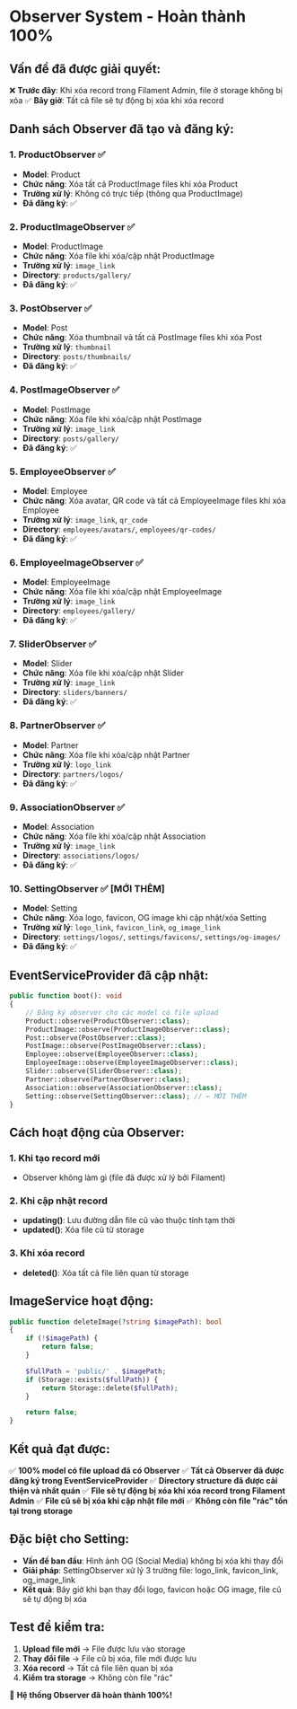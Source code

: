 # Observer System - Hoàn thành 100%

## **Vấn đề đã được giải quyết:**

❌ **Trước đây**: Khi xóa record trong Filament Admin, file ở storage không bị xóa
✅ **Bây giờ**: Tất cả file sẽ tự động bị xóa khi xóa record

## **Danh sách Observer đã tạo và đăng ký:**

### **1. ProductObserver** ✅
- **Model**: Product
- **Chức năng**: Xóa tất cả ProductImage files khi xóa Product
- **Trường xử lý**: Không có trực tiếp (thông qua ProductImage)
- **Đã đăng ký**: ✅

### **2. ProductImageObserver** ✅
- **Model**: ProductImage
- **Chức năng**: Xóa file khi xóa/cập nhật ProductImage
- **Trường xử lý**: `image_link`
- **Directory**: `products/gallery/`
- **Đã đăng ký**: ✅

### **3. PostObserver** ✅
- **Model**: Post
- **Chức năng**: Xóa thumbnail và tất cả PostImage files khi xóa Post
- **Trường xử lý**: `thumbnail`
- **Directory**: `posts/thumbnails/`
- **Đã đăng ký**: ✅

### **4. PostImageObserver** ✅
- **Model**: PostImage
- **Chức năng**: Xóa file khi xóa/cập nhật PostImage
- **Trường xử lý**: `image_link`
- **Directory**: `posts/gallery/`
- **Đã đăng ký**: ✅

### **5. EmployeeObserver** ✅
- **Model**: Employee
- **Chức năng**: Xóa avatar, QR code và tất cả EmployeeImage files khi xóa Employee
- **Trường xử lý**: `image_link`, `qr_code`
- **Directory**: `employees/avatars/`, `employees/qr-codes/`
- **Đã đăng ký**: ✅

### **6. EmployeeImageObserver** ✅
- **Model**: EmployeeImage
- **Chức năng**: Xóa file khi xóa/cập nhật EmployeeImage
- **Trường xử lý**: `image_link`
- **Directory**: `employees/gallery/`
- **Đã đăng ký**: ✅

### **7. SliderObserver** ✅
- **Model**: Slider
- **Chức năng**: Xóa file khi xóa/cập nhật Slider
- **Trường xử lý**: `image_link`
- **Directory**: `sliders/banners/`
- **Đã đăng ký**: ✅

### **8. PartnerObserver** ✅
- **Model**: Partner
- **Chức năng**: Xóa file khi xóa/cập nhật Partner
- **Trường xử lý**: `logo_link`
- **Directory**: `partners/logos/`
- **Đã đăng ký**: ✅

### **9. AssociationObserver** ✅
- **Model**: Association
- **Chức năng**: Xóa file khi xóa/cập nhật Association
- **Trường xử lý**: `image_link`
- **Directory**: `associations/logos/`
- **Đã đăng ký**: ✅

### **10. SettingObserver** ✅ **[MỚI THÊM]**
- **Model**: Setting
- **Chức năng**: Xóa logo, favicon, OG image khi cập nhật/xóa Setting
- **Trường xử lý**: `logo_link`, `favicon_link`, `og_image_link`
- **Directory**: `settings/logos/`, `settings/favicons/`, `settings/og-images/`
- **Đã đăng ký**: ✅

## **EventServiceProvider đã cập nhật:**

```php
public function boot(): void
{
    // Đăng ký observer cho các model có file upload
    Product::observe(ProductObserver::class);
    ProductImage::observe(ProductImageObserver::class);
    Post::observe(PostObserver::class);
    PostImage::observe(PostImageObserver::class);
    Employee::observe(EmployeeObserver::class);
    EmployeeImage::observe(EmployeeImageObserver::class);
    Slider::observe(SliderObserver::class);
    Partner::observe(PartnerObserver::class);
    Association::observe(AssociationObserver::class);
    Setting::observe(SettingObserver::class); // ← MỚI THÊM
}
```

## **Cách hoạt động của Observer:**

### **1. Khi tạo record mới**
- Observer không làm gì (file đã được xử lý bởi Filament)

### **2. Khi cập nhật record**
- **updating()**: Lưu đường dẫn file cũ vào thuộc tính tạm thời
- **updated()**: Xóa file cũ từ storage

### **3. Khi xóa record**
- **deleted()**: Xóa tất cả file liên quan từ storage

## **ImageService hoạt động:**

```php
public function deleteImage(?string $imagePath): bool
{
    if (!$imagePath) {
        return false;
    }

    $fullPath = 'public/' . $imagePath;
    if (Storage::exists($fullPath)) {
        return Storage::delete($fullPath);
    }

    return false;
}
```

## **Kết quả đạt được:**

✅ **100% model có file upload đã có Observer**
✅ **Tất cả Observer đã được đăng ký trong EventServiceProvider**
✅ **Directory structure đã được cải thiện và nhất quán**
✅ **File sẽ tự động bị xóa khi xóa record trong Filament Admin**
✅ **File cũ sẽ bị xóa khi cập nhật file mới**
✅ **Không còn file "rác" tồn tại trong storage**

## **Đặc biệt cho Setting:**

- **Vấn đề ban đầu**: Hình ảnh OG (Social Media) không bị xóa khi thay đổi
- **Giải pháp**: SettingObserver xử lý 3 trường file: logo_link, favicon_link, og_image_link
- **Kết quả**: Bây giờ khi bạn thay đổi logo, favicon hoặc OG image, file cũ sẽ tự động bị xóa

## **Test để kiểm tra:**

1. **Upload file mới** → File được lưu vào storage
2. **Thay đổi file** → File cũ bị xóa, file mới được lưu
3. **Xóa record** → Tất cả file liên quan bị xóa
4. **Kiểm tra storage** → Không còn file "rác"

🎉 **Hệ thống Observer đã hoàn thành 100%!**

